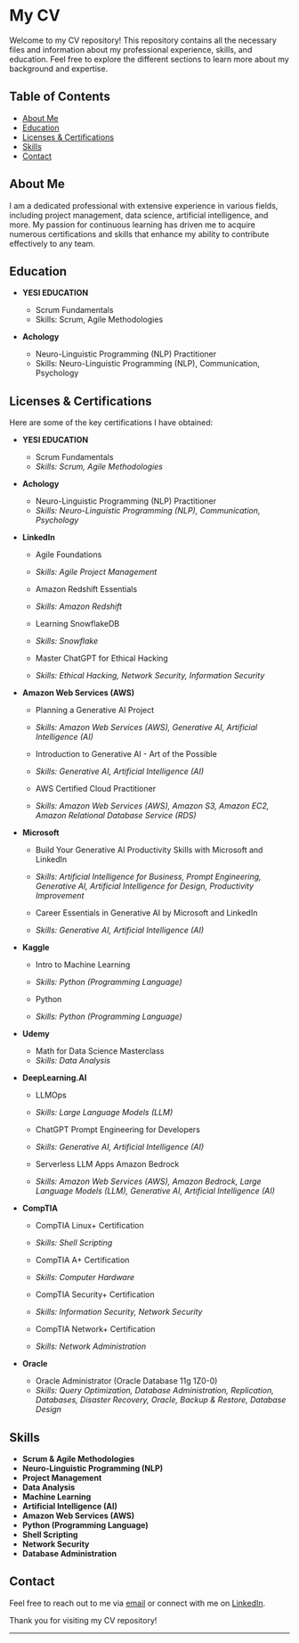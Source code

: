 # My CV

Welcome to my CV repository! This repository contains all the necessary files and information about my professional experience, skills, and education. Feel free to explore the different sections to learn more about my background and expertise.

## Table of Contents

- [About Me](#about-me)
- [Education](#education)
- [Licenses & Certifications](#licenses--certifications)
- [Skills](#skills)
- [Contact](#contact)

## About Me

I am a dedicated professional with extensive experience in various fields, including project management, data science, artificial intelligence, and more. My passion for continuous learning has driven me to acquire numerous certifications and skills that enhance my ability to contribute effectively to any team.

## Education

- **YESI EDUCATION**
  - Scrum Fundamentals
  - Skills: Scrum, Agile Methodologies

- **Achology**
  - Neuro-Linguistic Programming (NLP) Practitioner
  - Skills: Neuro-Linguistic Programming (NLP), Communication, Psychology

## Licenses & Certifications

Here are some of the key certifications I have obtained:

- **YESI EDUCATION**
  - Scrum Fundamentals
  - *Skills: Scrum, Agile Methodologies*

- **Achology**
  - Neuro-Linguistic Programming (NLP) Practitioner
  - *Skills: Neuro-Linguistic Programming (NLP), Communication, Psychology*

- **LinkedIn**
  - Agile Foundations
  - *Skills: Agile Project Management*

  - Amazon Redshift Essentials
  - *Skills: Amazon Redshift*

  - Learning SnowflakeDB
  - *Skills: Snowflake*

  - Master ChatGPT for Ethical Hacking
  - *Skills: Ethical Hacking, Network Security, Information Security*

- **Amazon Web Services (AWS)**
  - Planning a Generative AI Project
  - *Skills: Amazon Web Services (AWS), Generative AI, Artificial Intelligence (AI)*

  - Introduction to Generative AI - Art of the Possible
  - *Skills: Generative AI, Artificial Intelligence (AI)*

  - AWS Certified Cloud Practitioner
  - *Skills: Amazon Web Services (AWS), Amazon S3, Amazon EC2, Amazon Relational Database Service (RDS)*

- **Microsoft**
  - Build Your Generative AI Productivity Skills with Microsoft and LinkedIn
  - *Skills: Artificial Intelligence for Business, Prompt Engineering, Generative AI, Artificial Intelligence for Design, Productivity Improvement*

  - Career Essentials in Generative AI by Microsoft and LinkedIn
  - *Skills: Generative AI, Artificial Intelligence (AI)*

- **Kaggle**
  - Intro to Machine Learning
  - *Skills: Python (Programming Language)*

  - Python
  - *Skills: Python (Programming Language)*

- **Udemy**
  - Math for Data Science Masterclass
  - *Skills: Data Analysis*

- **DeepLearning.AI**
  - LLMOps
  - *Skills: Large Language Models (LLM)*

  - ChatGPT Prompt Engineering for Developers
  - *Skills: Generative AI, Artificial Intelligence (AI)*

  - Serverless LLM Apps Amazon Bedrock
  - *Skills: Amazon Web Services (AWS), Amazon Bedrock, Large Language Models (LLM), Generative AI, Artificial Intelligence (AI)*

- **CompTIA**
  - CompTIA Linux+ Certification
  - *Skills: Shell Scripting*

  - CompTIA A+ Certification
  - *Skills: Computer Hardware*

  - CompTIA Security+ Certification
  - *Skills: Information Security, Network Security*

  - CompTIA Network+ Certification
  - *Skills: Network Administration*

- **Oracle**
  - Oracle Administrator (Oracle Database 11g 1Z0-0)
  - *Skills: Query Optimization, Database Administration, Replication, Databases, Disaster Recovery, Oracle, Backup & Restore, Database Design*

## Skills

- **Scrum & Agile Methodologies**
- **Neuro-Linguistic Programming (NLP)**
- **Project Management**
- **Data Analysis**
- **Machine Learning**
- **Artificial Intelligence (AI)**
- **Amazon Web Services (AWS)**
- **Python (Programming Language)**
- **Shell Scripting**
- **Network Security**
- **Database Administration**


## Contact

Feel free to reach out to me via [email](mailto:gogabees@gmail.com) or connect with me on [LinkedIn]([https://www.linkedin.com/in/your-profile](https://www.linkedin.com/in/donovan-van-graan/)).

Thank you for visiting my CV repository!

---

